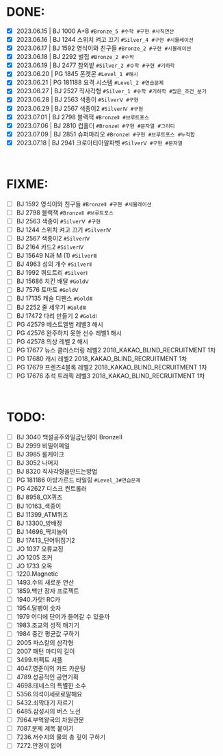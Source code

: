 <!-- Solved -->

# DONE:

- [x] 2023.06.15 | BJ 1000 A+B `#Bronze_5 #수학 #구현 #사칙연산`
- [x] 2023.06.16 | BJ 1244 스위치 켜고 끄기 `#Silver_4 #구현 #시뮬레이션`
- [x] 2023.06.17 | BJ 1592 영식이와 친구들 `#Bronze_2 #구현 #시뮬레이션`
- [x] 2023.06.18 | BJ 2292 벌집 `#Bronze_2 #수학`
- [x] 2023.06.19 | BJ 2477 참외밭 `#Silver_2 #수학 #구현 #기하학`
- [x] 2023.06.20 | PG 1845 폰켓몬 `#Level_1 #해시`
- [x] 2023.06.21 | PG 181188 요격 시스템 `#Level_2 #연습문제`
- [x] 2023.06.27 | BJ 2527 직사각형 `#Silver_1 #수학 #기하학 #많은_조건_분기`
- [x] 2023.06.28 | BJ 2563 색종이 `#SilverⅤ #구현`
- [x] 2023.06.29 | BJ 2567 색종이2 `#SilverⅣ #구현`
- [x] 2023.07.01 | BJ 2798 블랙잭 `#BronzeⅡ #브루트포스`
- [x] 2023.07.06 | BJ 2810 컵홀더 `#BronzeⅠ #구현 #문자열 #그리디`
- [x] 2023.07.09 | BJ 2851 슈퍼마리오 `#BronzeⅠ #구현 #브루트포스 #누적합`
- [x] 2023.07.18 | BJ 2941 크로아티아알파벳 `#SilverⅤ #구현 #문자열`

<br />

<!-- Failed -->

# FIXME:

- [ ] BJ 1592 영식이와 친구들 `#BronzeⅡ #구현 #시뮬레이션`
- [ ] BJ 2798 블랙잭 `#BronzeⅡ #브루트포스`
- [ ] BJ 2563 색종이 `#SilverⅤ #구현`
- [ ] BJ 1244 스위치 켜고 끄기 `#SilverⅣ`
- [ ] BJ 2567 색종이2 `#SilverⅣ`
- [ ] BJ 2164 카드2 `#SilverⅣ`
- [ ] BJ 15649 N과 M (1) `#SilverⅢ`
- [ ] BJ 4963 섬의 개수 `#SilverⅡ`
- [ ] BJ 1992 쿼드트리 `#SilverⅠ`
- [ ] BJ 15686 치킨 배달 `#GoldⅤ`
- [ ] BJ 7576 토마토 `#GoldⅤ`
- [ ] BJ 17135 캐슬 디펜스 `#GoldⅢ`
- [ ] BJ 2252 줄 세우기 `#GoldⅢ`
- [ ] BJ 17472 다리 만들기 2 `#GoldⅠ`
- [ ] PG 42579 베스트앨범 레벨3 해시
- [ ] PG 42576 완주하지 못한 선수 레벨1 해시
- [ ] PG 42578 의상 레벨 2 해시
- [ ] PG 17677 뉴스 클러스터링 레벨2 2018_KAKAO_BLIND_RECRUITMENT 1차
- [ ] PG 17680 캐시 레벨2 2018_KAKAO_BLIND_RECRUITMENT 1차
- [ ] PG 17679 프렌즈4블록 레벨2 2018_KAKAO_BLIND_RECRUITMENT 1차
- [ ] PG 17676 추석 트래픽 레벨3 2018_KAKAO_BLIND_RECRUITMENT 1차

<br />

<!-- Unsolved -->

# TODO:

- [ ] BJ 3040 백설공주와일곱난쟁이 BronzeⅡ
- [ ] BJ 2999 비밀이메일
- [ ] BJ 3985 롤케이크
- [ ] BJ 3052 나머지
- [ ] BJ 8320 직사각형을만드는방법
- [ ] PG 181186 아방가르드 타일링 `#Level_3#연습문제`
- [ ] PG 42627 디스크 컨트롤러
- [ ] BJ 8958_OX퀴즈
- [ ] BJ 10163\_색종이
- [ ] BJ 11399_ATM퀴즈
- [ ] BJ 13300\_방배정
- [ ] BJ 14696\_딱지놀이
- [ ] BJ 17413\_단어뒤집기2
- [ ] JO 1037 오류교정
- [ ] JO 1205 조커
- [ ] JO 1733 오목
- [ ] 1220.Magnetic
- [ ] 1493.수의 새로운 연산
- [ ] 1859.백만 장자 프로젝트
- [ ] 1940.가랏! RC카
- [ ] 1954.달팽이 숫자
- [ ] 1979 어디에 단어가 들어갈 수 있을까
- [ ] 1983.조교의 성적 매기기
- [ ] 1984 중간 평균값 구하기
- [ ] 2005 파스칼의 삼각형
- [ ] 2007 패턴 마디의 길이
- [ ] 3499.퍼펙트 셔플
- [ ] 4047.영준이의 카드 카운팅
- [ ] 4789.성공적인 공연기획
- [ ] 4698.테네스의 특별한 소수
- [ ] 5356.의석이세로로말해요
- [ ] 5432.쇠막대기 자르기
- [ ] 6485.삼성시의 버스 노선
- [ ] 7964.부먹왕국의 차원관문
- [ ] 7087.문제 제목 붙이기
- [ ] 7236.저수지의 물의 총 깊이 구하기
- [ ] 7272.안경이 없어

<br />
